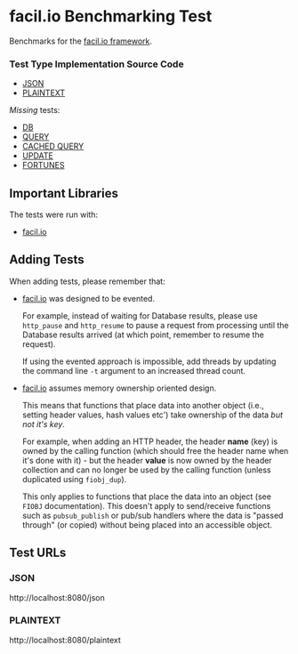 # facil.io Benchmarking Test

Benchmarks for the [facil.io framework](http://facil.io).

### Test Type Implementation Source Code

* [JSON](bench_app.c)
* [PLAINTEXT](bench_app.c)

*Missing* tests:

* [DB](bench_app.c)
* [QUERY](bench_app.c)
* [CACHED QUERY](bench_app.c)
* [UPDATE](bench_app.c)
* [FORTUNES](bench_app.c)

## Important Libraries
The tests were run with:
* [facil.io](http://facil.io)

## Adding Tests

When adding tests, please remember that:

* [facil.io](http://facil.io) was designed to be evented.

    For example, instead of waiting for Database results, please use `http_pause` and `http_resume` to pause a request from processing until the Database results arrived (at which point, remember to resume the request).

    If using the evented approach is impossible, add threads by updating the command line `-t` argument to an increased thread count.

* [facil.io](http://facil.io) assumes memory ownership oriented design.

    This means that functions that place data into another object (i.e., setting header values, hash values etc') take ownership of the data *but not it's key*.

    For example, when adding an HTTP header, the header **name** (key) is owned by the calling function (which should free the header name when it's done with it) - but the header **value** is now owned by the header collection and can no longer be used by the calling function (unless duplicated using `fiobj_dup`).

    This only applies to functions that place the data into an object (see `FIOBJ` documentation). This doesn't apply to send/receive functions such as `pubsub_publish` or pub/sub handlers where the data is "passed through" (or copied) without being placed into an accessible object.

## Test URLs
### JSON

http://localhost:8080/json

### PLAINTEXT

http://localhost:8080/plaintext

<!--
### DB

(Not implemented for this version)

http://localhost:8080/db

### QUERY

(Not implemented for this version)

http://localhost:8080/query?queries=

### CACHED QUERY

(Not implemented for this version)

http://localhost:8080/cached_query?queries=

### UPDATE

(Not implemented for this version)

http://localhost:8080/update?queries=

### FORTUNES

(Not implemented for this version)

http://localhost:8080/fortunes -->
